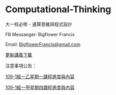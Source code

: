 # Computational-Thinking
大一校必修 - 運算思維與程式設計

FB Messanger: Bigflower Francis

Email: BigflowerFrancis@gmail.com

[更新講義下載](https://is.gd/jB0BQE)


注意事項公告：

[109-1經一乙星期一課程進度與內容](https://colab.research.google.com/drive/1ewomNVo0EZTNk6a8dwJQg_AHruXEICh0)

[109-1經一甲星期四課程進度與內容](https://colab.research.google.com/drive/12o0lvg5VuX6us_d0ofeU7xGlq7t0srE5)
